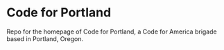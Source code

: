 # Code for Portland

Repo for the homepage of Code for Portland, a Code for America brigade based in Portland, Oregon.